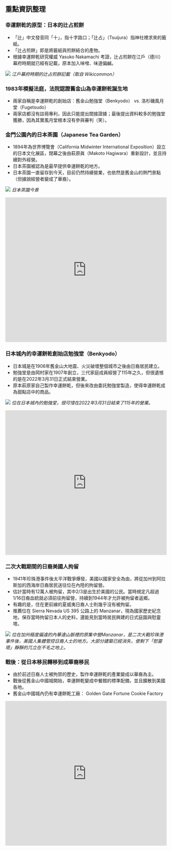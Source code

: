 ---
---
## 重點資訊整理

### 幸運餅乾的原型：日本的辻占煎餅

* 「辻」中文發音同「十」，指十字路口；「辻占」（Tsuijura）指神社裡求來的籤紙。
* 「辻占煎餅」即是將籤紙與煎餅結合的產物。
* 根據幸運餅乾研究權威 Yasuko Nakamachi 考證，辻占煎餅在江戶（德川）幕府時期就已經有記載，原本加入味噌、味道偏鹹。

![](https://upload.wikimedia.org/wikipedia/commons/thumb/9/9b/Fortune_Cookie_1878.jpg/1024px-Fortune_Cookie_1878.jpg)
*江戶幕府時期的辻占煎餅記載（取自 Wikicommon）*

### 1983年模擬法庭，法院認證舊金山為幸運餅乾誕生地

* 兩家自稱是幸運餅乾的創始店：舊金山勉強堂（Benkyodo） vs. 洛杉磯風月堂（Fugetsudo）
* 兩家店都沒有註冊專利，因此只能提出間接證據；最後提出資料較多的勉強堂獲勝，因為其實風月堂根本沒有參與審判（笑）。

### 金門公園內的日本茶園（Japanese Tea Garden）

* 1894年為世界博覽會（California Midwinter International Exposition）設立的日本文化展區，閉幕之後由萩原眞（Makoto Hagiwara）重新設計，並且持續對外經營。
* 日本茶園被認為是最早提供幸運餅乾的地方。
* 日本茶園一直留存到今天，目前仍然持續營業，也依然是舊金山的熱門景點（但據說經營者變成了華裔）。

![](https://imgur.com/9VKjGb1.jpg)
*日本茶園今景*

<iframe src="https://www.google.com/maps/embed?pb=!1m18!1m12!1m3!1d3153.850840073538!2d-122.47262458549112!3d37.77009552020317!2m3!1f0!2f0!3f0!3m2!1i1024!2i768!4f13.1!3m3!1m2!1s0x8085808fb9e85b85%3A0xbfb29b164018aab7!2sJapanese%20Tea%20Garden!5e0!3m2!1sen!2sus!4v1655431184447!5m2!1sen!2sus" width="100%" height="450" style="border:0;" allowfullscreen="" loading="lazy" referrerpolicy="no-referrer-when-downgrade"></iframe>

### 日本城內的幸運餅乾創始店勉強堂（Benkyodo）

* 日本城是在1906年舊金山大地震、火災破壞整個城市之後由日裔居民建立。
* 勉強堂是由岡村家在1907年創立，三代家庭成員經營了115年之久，但很遺憾的是在2022年3月31日正式結束營業。
* 原本萩原家自己製作幸運餅乾，但後來改由委託勉強堂製造，使得幸運餅乾成為甜點店中的商品。

![](https://imgur.com/lwmuDqJ.jpg)
*位在日本城內的勉強堂，很可惜在2022年3月31日結束了115年的營業。*

<iframe src="https://www.google.com/maps/embed?pb=!1m18!1m12!1m3!1d674.075348207601!2d-122.43013044290676!3d37.785438111665066!2m3!1f0!2f0!3f0!3m2!1i1024!2i768!4f13.1!3m3!1m2!1s0x808580b92d2b10cf%3A0x80a021e3917e65a4!2sJapantown%20Peace%20Plaza!5e0!3m2!1sen!2sus!4v1655431218200!5m2!1sen!2sus" width="100%" height="450" style="border:0;" allowfullscreen="" loading="lazy" referrerpolicy="no-referrer-when-downgrade"></iframe>

### 二次大戰期間的日裔美國人拘留

* 1941年珍珠港事件後太平洋戰爭爆發，美國以國家安全為由，將從加州到阿拉斯加的西海岸日裔居民送往位在內陸的拘留營。
* 估計當時有12萬人被拘留，其中2/3是出生於美國的公民。當時規定凡超過1/16日裔血統就必須前往拘留營，持續到1944年才允許被拘留者返鄉。
* 有趣的是，住在更前線的夏威夷日裔人士則幾乎沒有被拘留。
* 推薦位在 Sierra Nevada US 395 公路上的 Manzanar，現為國家歷史紀念地，保存當時拘留日本人的史料，還能見到當時居民興建的日式庭園與慰靈塔。

![](https://imgur.com/UFzHv9Z.jpg)
*位在加州極度偏遠的內華達山脈裡的原集中營Manzanar，是二次大戰珍珠港事件後，美國人集體管控日裔人士的地方。大部分建築已經消失，使剩下「慰靈塔」靜靜的兀立在不毛之地上。*

### 戰後：從日本移民轉移到成華裔移民

* 由於前述日裔人士被拘禁的歷史，製作幸運餅乾的產業變成以華裔為主。
* 戰後從舊金山中國城開始，幸運餅乾變成中餐館的標準配備，並且擴散到美國各地。
* 舊金山中國城內仍有幸運餅乾工廠： Golden Gate Fortune Cookie Factory

<iframe src="https://www.google.com/maps/embed?pb=!1m18!1m12!1m3!1d978.264370210724!2d-122.40717831548385!3d37.79555050016205!2m3!1f0!2f0!3f0!3m2!1i1024!2i768!4f13.1!3m3!1m2!1s0x808580f35d997251%3A0xeaf42e49647fd390!2sGolden%20Gate%20Fortune%20Cookie%20Factory!5e0!3m2!1sen!2sus!4v1655431000409!5m2!1sen!2sus" width="100%" height="450" style="border:0;" allowfullscreen="" loading="lazy" referrerpolicy="no-referrer-when-downgrade"></iframe>